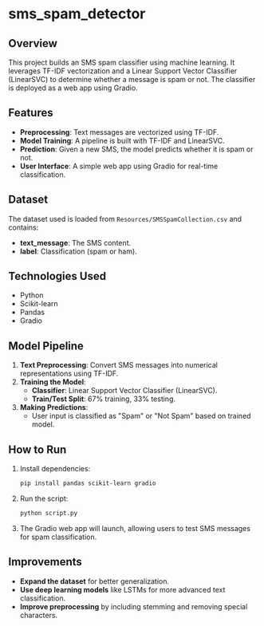 # sms_spam_detector

## Overview
This project builds an SMS spam classifier using machine learning. It leverages TF-IDF vectorization and a Linear Support Vector Classifier (LinearSVC) to determine whether a message is spam or not. The classifier is deployed as a web app using Gradio.

## Features
- **Preprocessing**: Text messages are vectorized using TF-IDF.
- **Model Training**: A pipeline is built with TF-IDF and LinearSVC.
- **Prediction**: Given a new SMS, the model predicts whether it is spam or not.
- **User Interface**: A simple web app using Gradio for real-time classification.

## Dataset
The dataset used is loaded from `Resources/SMSSpamCollection.csv` and contains:
- **text_message**: The SMS content.
- **label**: Classification (spam or ham).

## Technologies Used
- Python
- Scikit-learn
- Pandas
- Gradio

## Model Pipeline
1. **Text Preprocessing**: Convert SMS messages into numerical representations using TF-IDF.
2. **Training the Model**:
   - **Classifier**: Linear Support Vector Classifier (LinearSVC).
   - **Train/Test Split**: 67% training, 33% testing.
3. **Making Predictions**:
   - User input is classified as "Spam" or "Not Spam" based on trained model.

## How to Run
1. Install dependencies:
   ```bash
   pip install pandas scikit-learn gradio
   ```
2. Run the script:
   ```bash
   python script.py
   ```
3. The Gradio web app will launch, allowing users to test SMS messages for spam classification.

## Improvements
- **Expand the dataset** for better generalization.
- **Use deep learning models** like LSTMs for more advanced text classification.
- **Improve preprocessing** by including stemming and removing special characters.



